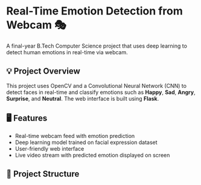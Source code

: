 # Real-Time Emotion Detection from Webcam 🎭

A final-year B.Tech Computer Science project that uses deep learning to detect human emotions in real-time via webcam.

## 💡 Project Overview

This project uses OpenCV and a Convolutional Neural Network (CNN) to detect faces in real-time and classify emotions such as **Happy**, **Sad**, **Angry**, **Surprise**, and **Neutral**. The web interface is built using **Flask**.

## 🖥️ Features

- Real-time webcam feed with emotion prediction
- Deep learning model trained on facial expression dataset
- User-friendly web interface
- Live video stream with predicted emotion displayed on screen

## 📁 Project Structure

